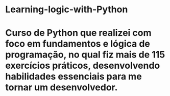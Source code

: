 # Learning-logic-with-Python
# Curso de Python que realizei com foco em fundamentos e lógica de programação, no qual fiz mais de 115 exercícios práticos, desenvolvendo habilidades essenciais para me tornar um desenvolvedor.

